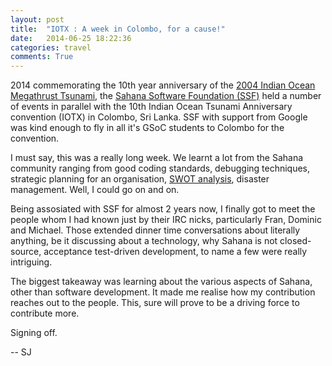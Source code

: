 ```yaml
---
layout: post
title:  "IOTX : A week in Colombo, for a cause!"
date:   2014-06-25 18:22:36
categories: travel
comments: True
---
```


2014 commemorating the 10th year anniversary of the [2004 Indian Ocean Megathrust Tsunami](http://en.wikipedia.org/wiki/2004_Indian_Ocean_earthquake_and_tsunami), the [Sahana Software Foundation (SSF)](http://sahanafoundation.org) held a number of events in parallel with the 10th Indian Ocean Tsunami Anniversary convention (IOTX) in Colombo, Sri Lanka. SSF with support from Google was kind enough to fly in all it's GSoC students to Colombo for the convention. 

I must say, this was a really long week. We learnt a lot from the Sahana community ranging from good coding standards, debugging techniques, strategic planning for an organisation, [SWOT analysis](http://en.wikipedia.org/wiki/SWOT_analysis), disaster management. Well, I could go on and on.

Being assosiated with SSF for almost 2 years now, I finally got to meet the people whom I had known just by their IRC nicks, particularly Fran, Dominic and Michael. Those extended dinner time conversations about literally anything, be it discussing about a technology, why Sahana is not closed-source, acceptance test-driven development, to name a few were really intriguing.

The biggest takeaway was learning about the various aspects of Sahana, other than software development. It made me realise how my contribution reaches out to the people. This, sure will prove to be a driving force to contribute more.

Signing off.

-- SJ